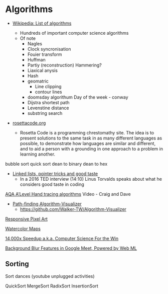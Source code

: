 Algorithms
==========

* [Wikipedia: List of algorithms](https://en.wikipedia.org/wiki/List_of_algorithms)
    * Hundreds of important computer science algorithms
    * Of note
        * Nagles
        * Clock syncronisation
        * Fouier transform
        * Huffman
        * Partiy (reconstruction) Hammering?
        * Liaxical anysis
        * Hash
        * geomatric
            * Line clipping
            * contour lines
        * doomsday algorithum Day of the week - conway
        * Dijstra shortest path
        * Levenstine distance
        * substring search

* [rosettacode.org](http://rosettacode.org)
    * Rosetta Code is a programming chrestomathy site. The idea is to present solutions to the same task in as many different languages as possible, to demonstrate how languages are similar and different, and to aid a person with a grounding in one approach to a problem in learning another.


bubble sort
quick sort
dean to binary
dean to hex


* [Linked lists, pointer tricks and good taste](https://github.com/mkirchner/linked-list-good-taste)
    * In a 2016 TED interview (14:10) Linus Torvalds speaks about what he considers good taste in coding

[AQA A’Level Hand tracing algorithms](https://www.youtube.com/watch?v=CwLnL--66tY) Video - Craig and Dave


* [Path-finding Algorithm-Visualizer](https://algo-visualiser.herokuapp.com/)
    * https://github.com/Walker-TW/Algorithm-Visualizer




[Responsive Pixel Art](https://essenmitsosse.de/pixel/)

[Watercolor Maps](http://maps.stamen.com/watercolor/)



[14,000x Speedup a.k.a. Computer Science For the Win](http://james.hiebert.name/blog/work/2015/09/14/CS-FTW.html)


[Background Blur Features in Google Meet, Powered by Web ML](https://ai.googleblog.com/2020/10/background-features-in-google-meet.html)

Sorting
-------

Sort dances (youtube unplugged activities)

QuickSort
MergeSort
RadixSort
InsertionSort


